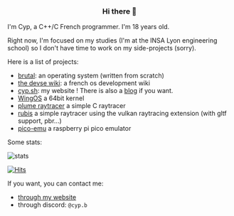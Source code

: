 <div align="center">
<h3>Hi there 👋</h3>
</div>


I'm Cyp, a C++/C French programmer. I'm 18 years old.

Right now, I'm focused on my studies (I'm at the INSA Lyon engineering school) so I don't have time to work on my side-projects (sorry). 

Here is a list of projects:
- [brutal](https://github.com/brutal-org/brutal): an operating system (written from scratch)
- [the devse wiki](https://devse.wiki/): a french os development wiki
- [cyp.sh](https://cyp.sh/): my website ! There is also a [blog](https://cyp.sh/blog) if you want.
- [WingOS](https://github.com/Supercip971/WingOS_x64) a 64bit kernel
- [plume raytracer](https://github.com/Supercip971/plume-raytracer) a simple C raytracer 
- [rubis](https://github.com/Supercip971/rubis) a simple raytracer using the vulkan raytracing extension (with gltf support, pbr...)
- [pico-emu](https://github.com/Supercip971/pico-emu) a raspberry pi pico emulator

Some stats:

![stats](https://github-readme-stats.vercel.app/api?username=supercip971&show_icons=true&hide_rank=true&line_height=24&card_width=100&hide_border=true&theme=dark&include_all_commits=true)

[![Hits](https://hits.seeyoufarm.com/api/count/incr/badge.svg?url=https%3A%2F%2Fgithub.com%2FSupercip971&count_bg=%2379C83D&title_bg=%23555555&icon=&icon_color=%23E7E7E7&title=hits&edge_flat=false)](https://hits.seeyoufarm.com)

If you want, you can contact me:
- [through my website](https://cyp.sh/contact)
- through discord: `@cyp.b`
